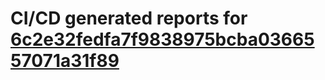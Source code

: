 # CI/CD generated reports for [6c2e32fedfa7f9838975bcba0366557071a31f89](https://github.com/hydephp/develop/commit/6c2e32fedfa7f9838975bcba0366557071a31f89)
